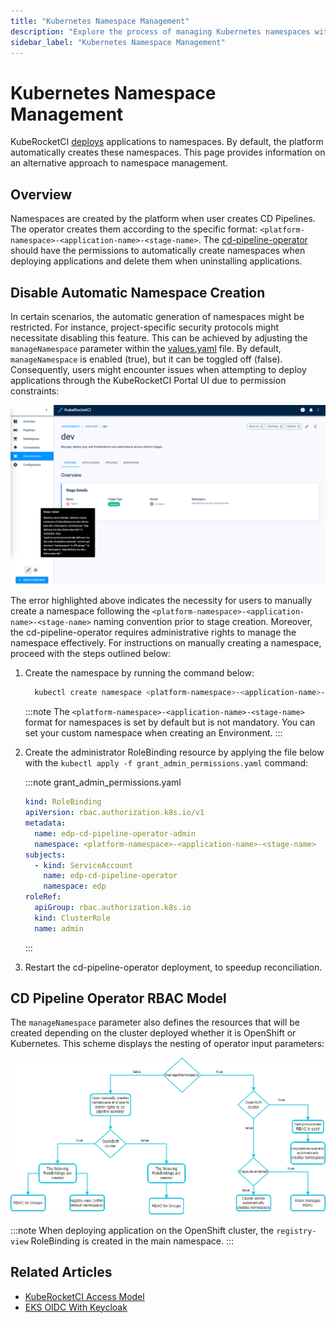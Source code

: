 ```yaml
---
title: "Kubernetes Namespace Management"
description: "Explore the process of managing Kubernetes namespaces within KubeRocketCI, including disabling automatic creation and manual setup guidelines."
sidebar_label: "Kubernetes Namespace Management"
---
```

<!-- markdownlint-disable MD025 -->

# Kubernetes Namespace Management

<head>
  <link rel="canonical" href="https://docs.kuberocketci.io/docs/operator-guide/auth/namespace-management" />
</head>

KubeRocketCI [deploys](../../user-guide/add-cd-pipeline.md) applications to namespaces. By default, the platform automatically creates these namespaces. This page provides information on an alternative approach to namespace management.

## Overview

Namespaces are created by the platform when user creates CD Pipelines. The operator creates them according to the specific format: `<platform-namespace>-<application-name>-<stage-name>`.
The [cd-pipeline-operator](https://github.com/epam/edp-cd-pipeline-operator) should have the permissions to automatically create namespaces when deploying applications and delete them when uninstalling applications.

## Disable Automatic Namespace Creation

In certain scenarios, the automatic generation of namespaces might be restricted. For instance, project-specific security protocols might necessitate disabling this feature. This can be achieved by adjusting the `manageNamespace` parameter within the [values.yaml](https://github.com/epam/edp-cd-pipeline-operator/blob/release/2.20/deploy-templates/values.yaml#L96) file.
By default, `manageNamespace` is enabled (true), but it can be toggled off (false). Consequently, users might encounter issues when attempting to deploy applications through the KubeRocketCI Portal UI due to permission constraints:

  ![Namespace creation error](../../assets/operator-guide/failed_cd_pipeline_creation.png)

The error highlighted above indicates the necessity for users to manually create a namespace following the `<platform-namespace>-<application-name>-<stage-name>` naming convention prior to stage creation. Moreover, the cd-pipeline-operator requires administrative rights to manage the namespace effectively. For instructions on manually creating a namespace, proceed with the steps outlined below:

1. Create the namespace by running the command below:

    ```bash
      kubectl create namespace <platform-namespace>-<application-name>-<stage-name>
    ```

    :::note
      The `<platform-namespace>-<application-name>-<stage-name>` format for namespaces is set by default but is not mandatory. You can set your custom namespace when creating an Environment.
    :::

2. Create the administrator RoleBinding resource by applying the file below with the `kubectl apply -f grant_admin_permissions.yaml` command:

    :::note grant_admin_permissions.yaml

      ```yaml
      kind: RoleBinding
      apiVersion: rbac.authorization.k8s.io/v1
      metadata:
        name: edp-cd-pipeline-operator-admin
        namespace: <platform-namespace>-<application-name>-<stage-name>
      subjects:
        - kind: ServiceAccount
          name: edp-cd-pipeline-operator
          namespace: edp
      roleRef:
        apiGroup: rbac.authorization.k8s.io
        kind: ClusterRole
        name: admin
      ```

    :::

3. Restart the cd-pipeline-operator deployment, to speedup reconciliation.

## CD Pipeline Operator RBAC Model

The `manageNamespace` parameter also defines the resources that will be created depending on the cluster deployed whether it is OpenShift or Kubernetes. This scheme displays the nesting of operator input parameters:

![CD Pipeline Operator Input Parameter Scheme](../../assets/operator-guide/manage-namespace.png)

:::note
  When deploying application on the OpenShift cluster, the `registry-view` RoleBinding is created in the main namespace.
:::

## Related Articles

* [KubeRocketCI Access Model](platform-auth-model.md)
* [EKS OIDC With Keycloak](configure-keycloak-oidc-eks.md)
